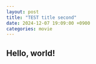 ```yaml
---
layout: post
title: "TEST title second"
date: 2024-12-07 19:09:00 +0900
categories: movie
---
```


## Hello, world!